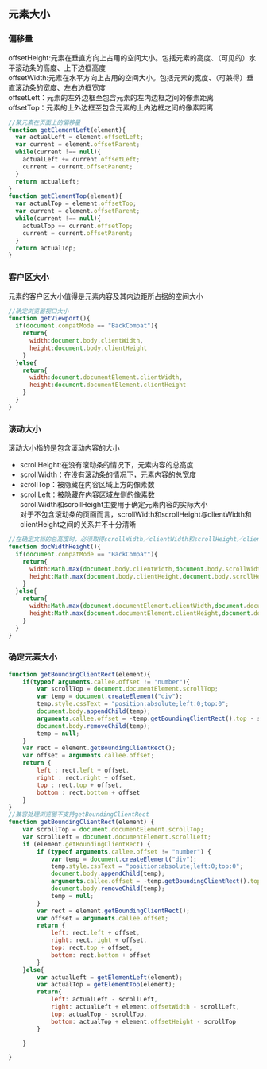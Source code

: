 ## 元素大小
### 偏移量
offsetHeight:元素在垂直方向上占用的空间大小。包括元素的高度、（可见的）水平滚动条的高度、上下边框高度  
offsetWidth:元素在水平方向上占用的空间大小。包括元素的宽度、（可兼得）垂直滚动条的宽度、左右边框宽度  
offsetLeft：元素的左外边框至包含元素的左内边框之间的像素距离  
offsetTop：元素的上外边框至包含元素的上内边框之间的像素距离  
```javascript
//某元素在页面上的偏移量
function getElementLeft(element){
  var actualLeft = element.offsetLeft;
  var current = element.offsetParent;
  while(current !== null){
    actualLeft += current.offsetLeft;
    current = current.offsetParent;
  }
  return actualLeft;
}
function getElementTop(element){
  var actualTop = element.offsetTop;
  var current = element.offsetParent;
  while(current !== null){
    actualTop += current.offsetTop;
    current = current.offsetParent;
  }
  return actualTop;
}
```
### 客户区大小
元素的客户区大小值得是元素内容及其内边距所占据的空间大小  
```javascript
//确定浏览器视口大小
function getViewport(){
  if(document.compatMode == "BackCompat"){
    return{
      width:document.body.clientWidth,
      height:document.body.clientHeight
    }
  }else{
    return{
      width:document.documentElement.clientWidth,
      height:document.documentElement.clientHeight
    }
  }
}
```
### 滚动大小
滚动大小指的是包含滚动内容的大小  
* scrollHeight:在没有滚动条的情况下，元素内容的总高度  
* scrollWidth：在没有滚动条的情况下，元素内容的总宽度  
* scrollTop：被隐藏在内容区域上方的像素数  
* scrollLeft：被隐藏在内容区域左侧的像素数  
scrollWidth和scrollHeight主要用于确定元素内容的实际大小  
对于不包含滚动条的页面而言，scrollWidth和scrollHeight与clientWidth和clientHeight之间的关系并不十分清晰
```javascript
//在确定文档的总高度时，必须取得scrollWidth／clientWidth和scrollHeight／clientHeight中最大值
function docWidthHeight(){
  if(document.compatMode == "BackCompat"){
    return{
      width:Math.max(document.body.clientWidth,document.body.scrollWidth),
      height:Math.max(document.body.clientHeight,document.body.scrollHeight)
    }
  }else{
    return{
      width:Math.max(document.documentElement.clientWidth,document.documentElement.scrollWidth),
      height:Math.max(document.documentElement.clientHeight,document.documentElement.scrollHeight)
    }
  }
}
```
### 确定元素大小
```javascript
function getBoundingClientRect(element){
	if(typeof arguments.callee.offset != "number"){
		var scrollTop = document.documentElement.scrollTop;
		var temp = document.createElement("div");
		temp.style.cssText = "position:absolute;left:0;top:0";
		document.body.appendChild(temp);
		arguments.callee.offset = -temp.getBoundingClientRect().top - scrollTop;
		document.body.removeChild(temp);
		temp = null;
	}
	var rect = element.getBoundingClientRect();
	var offset = arguments.callee.offset;
	return {
		left : rect.left + offset,
		right : rect.right + offset,
		top : rect.top + offset,
		bottom : rect.bottom + offset
	}
}
//兼容处理浏览器不支持getBoundingClientRect
function getBoundingClientRect(element) {
	var scrollTop = document.documentElement.scrollTop;
	var scrollLeft = document.documentElement.scrollLeft;
	if (element.getBoundingClientRect) {
		if (typeof arguments.callee.offset != "number") {
			var temp = document.createElement("div");
			temp.style.cssText = "position:absolute;left:0;top:0";
			document.body.appendChild(temp);
			arguments.callee.offset = -temp.getBoundingClientRect().top - scrollTop;
			document.body.removeChild(temp);
			temp = null;
		}
		var rect = element.getBoundingClientRect();
		var offset = arguments.callee.offset;
		return {
			left: rect.left + offset,
			right: rect.right + offset,
			top: rect.top + offset,
			bottom: rect.bottom + offset
		}
	}else{
		var actualLeft = getElementLeft(element);
		var actualTop = getElementTop(element);
		return{
			left: actualLeft - scrollLeft,
			right: actualLeft + element.offsetWidth - scrollLeft,
			top: actualTop - scrollTop,
			bottom: actualTop + element.offsetHeight - scrollTop
		}

	}

}
```
